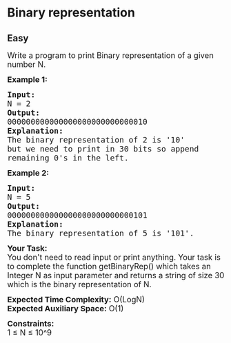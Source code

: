 # Binary representation
## Easy
<div class="problem-statement">
                <p></p><p><span style="font-size:18px">Write a program to print Binary representation of a given number N.</span></p>

<p><strong><span style="font-size:18px">Example 1:</span></strong></p>

<pre><strong><span style="font-size:18px">Input:
</span></strong><span style="font-size:18px">N = 2</span>
<strong><span style="font-size:18px">Output:
</span></strong><span style="font-size:18px">000000000000000000000000000010</span>
<strong><span style="font-size:18px">Explanation:
</span></strong><span style="font-size:18px">The binary representation of 2 is '10'
but we need to print in 30 bits so append
remaining 0's in the left.</span></pre>

<p><strong><span style="font-size:18px">Example 2:</span></strong></p>

<pre><span style="font-size:18px"><strong>Input:</strong>
N = 5</span>
<span style="font-size:18px"><strong>Output:</strong>
000000000000000000000000000101</span>
<span style="font-size:18px"><strong>Explanation:</strong>
The binary representation of 5 is '101'.</span></pre>

<p><span style="font-size:18px"><strong>Your Task:&nbsp;&nbsp;</strong><br>
You don't need to read input or print anything. Your task is to complete the function&nbsp;getBinaryRep()&nbsp;which takes an Integer N as input parameter&nbsp;and returns a string of size 30 which is the binary representation of N.</span></p>

<p><span style="font-size:18px"><strong>Expected Time Complexity:</strong>&nbsp;O(LogN)<br>
<strong>Expected Auxiliary Space:</strong>&nbsp;O(1)</span></p>

<p><span style="font-size:18px"><strong>Constraints:</strong><br>
1 ≤ N ≤ 10^9</span><br>
&nbsp;</p>
 <p></p>
            </div>